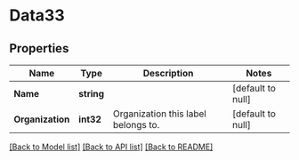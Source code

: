 # Data33

## Properties
Name | Type | Description | Notes
------------ | ------------- | ------------- | -------------
**Name** | **string** |  | [default to null]
**Organization** | **int32** | Organization this label belongs to. | [default to null]

[[Back to Model list]](../README.md#documentation-for-models) [[Back to API list]](../README.md#documentation-for-api-endpoints) [[Back to README]](../README.md)


